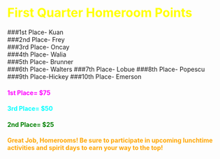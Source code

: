 <h1 style="color:yellow">First Quarter Homeroom Points</h4>


###1st Place- Kuan						
###2nd Place- Frey 						
###3rd Place- Oncay						
###4th Place- Walia 					
###5th Place- Brunner	
###6th Place- Walters 
###7th Place- Lobue
###8th Place- Popescu
###9th Place-Hickey
###10th Place- Emerson

<h4 style="color:magenta">1st Place= $75</h4>
<h4 style="color:cyan">3rd Place= $50</h4>
<h4 style="color:green">2nd Place= $25</h4>


<h4 style="color:orange">Great Job, Homerooms! Be sure to participate in upcoming lunchtime activities and spirit days to earn your way to the top!</h4>
